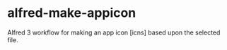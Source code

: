 # alfred-make-appicon
Alfred 3 workflow for making an app icon [icns] based upon the selected file.
